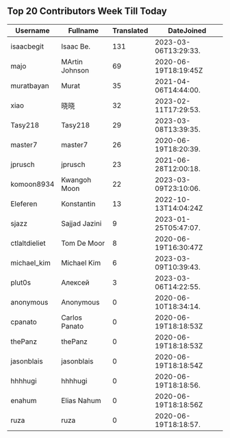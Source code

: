 ## Top 20 Contributors Week Till Today ##
|Username|Fullname|Translated|DateJoined|
|--------|--------|----------|----------|
|isaacbegit|Isaac Be.|131|2023-03-06T13:29:33.|
|majo|MArtin Johnson|69|2020-06-19T18:19:45Z|
|muratbayan|Murat|35|2021-04-06T14:44:00.|
|xiao|晓晓|32|2023-02-11T17:29:53.|
|Tasy218|Tasy218|29|2023-03-08T13:39:35.|
|master7|master7|26|2020-06-19T18:20:39.|
|jprusch|jprusch|23|2021-06-28T12:00:18.|
|komoon8934|Kwangoh Moon|22|2023-03-09T23:10:06.|
|Eleferen|Konstantin|13|2022-10-13T14:04:24Z|
|sjazz|Sajjad Jazini|9|2023-01-25T05:47:07.|
|ctlaltdieliet|Tom De Moor|8|2020-06-19T16:30:47Z|
|michael_kim|Michael Kim|6|2023-03-09T10:39:43.|
|plut0s|Алексей|3|2023-03-06T14:22:55.|
|anonymous|Anonymous|0|2020-06-10T18:34:14.|
|cpanato|Carlos Panato|0|2020-06-19T18:18:53Z|
|thePanz|thePanz|0|2020-06-19T18:18:53Z|
|jasonblais|jasonblais|0|2020-06-19T18:18:54Z|
|hhhhugi|hhhhugi|0|2020-06-19T18:18:56.|
|enahum|Elias  Nahum|0|2020-06-19T18:18:56Z|
|ruza|ruza|0|2020-06-19T18:18:57.|
